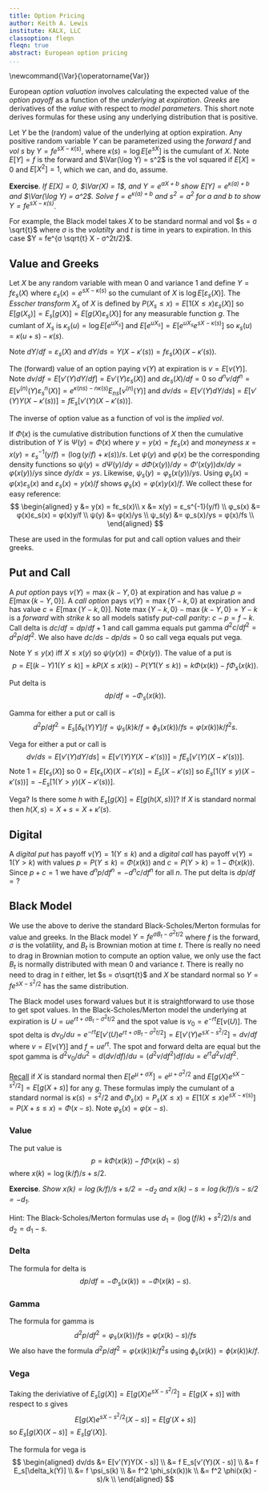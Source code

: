 ```yaml
---
title: Option Pricing
author: Keith A. Lewis
institute: KALX, LLC
classoption: fleqn
fleqn: true
abstract: European option pricing
...
```


\newcommand{\Var}{\operatorname{Var}}

European _option valuation_ involves calculating the expected value of
the _option payoff_ as a function of the _underlying_ at _expiration_.
_Greeks_ are derivatives of the _value_ with respect to _model parameters_.
This short note derives formulas for these using any underlying distribution
that is positive.

Let $Y$ be the (random) value of the underlying at option expiration.
Any positive random variable $Y$ can be parameterized using the _forward_ $f$
and _vol_ $s$ by
$Y = f e^{s X - κ(s)}$, where $κ(s) = \log E[e^{s X}]$ is the cumulant of $X$.
Note $E[Y] = f$ is the forward and $\Var(\log Y) = s^2$ is the vol squared
if $E[X] = 0$ and $E[X^2] = 1$, which we can, and do, assume.

__Exercise__. _If $E[X] = 0$, $\Var(X) = 1$, and $Y = e^{aX + b}$
show $E[Y] = e^{\kappa(a) + b}$ and $\Var(\log Y) = a^2$.
Solve $f = e^{\kappa(a) + b}$ and $s^2 = a^2$ for $a$ and $b$
to show $Y = fe^{sX - \kappa(s)}$_.

For example, the Black model takes $X$ to be standard normal and vol
$s = σ \sqrt{t}$ where $σ$ is the _volatilty_ and $t$ is time in years to expiration.
In this case $Y = fe^{σ \sqrt{t} X - σ^2t/2}$.

## Value and Greeks

Let $X$ be any random variable with mean 0 and variance 1 and define
$Y = fε_s(X)$ where $ε_s(x) = e^{sX - κ(s)}$ so 
the cumulant of $X$ is $\log E[ε_s(X)]$. The _Esscher transform_ $X_s$
of $X$ is defined by $P(X_s\le x) = E[1(X\le x)ε_s(X)]$
so $E[g(X_s)] = E_s[g(X)] = E[g(X)ε_s(X)]$ for any measurable function $g$.
The cumlant of $X_s$ is  $\kappa_s(u) = \log E[e^{uX_s}]$ and
$E[e^{uX_s}] = E[e^{uX_s}e^{sX - \kappa(s)}]$
so $\kappa_s(u) = \kappa(u + s) - \kappa(s)$.

Note $dY/df = ε_s(X)$ and $dY/ds = Y(X - κ'(s)) = fε_s(X)(X - κ'(s))$.

The (forward) value of an option paying $ν(Y)$ at expiration is
$v = E[ν(Y)]$.  Note $dv/df = E[ν'(Y)dY/df] = Eν'(Y)ε_s(X)]$ and
$dε_s(X)/df = 0$ so $d^nv/df^n = E[ν^{(n)}(Y)ε_s^n(X)]
= e^{κ(ns) - nκ(s)} E_{ns}[ν^{(n)}(Y)]$ and $dv/ds =
E[ν'(Y)dY/ds] = E[ν'(Y)Y(X - κ'(s))] = fE_s[ν'(Y)(X - κ'(s))]$.

The inverse of option value as a function of vol is the _implied vol_.

If $Φ(x)$ is the cumulative distribution functions of $X$ then the cumulative
distribution of $Y$ is $Ψ(y) = Φ(x)$ where $y = y(x) = fε_s(x)$
and _moneyness_ $x = x(y) = ε_s^{-1}(y/f) = (\log(y/f) + κ(s))/s$.
Let $ψ(y)$ and $φ(x)$ be the corresponding density functions so
$ψ(y) = dΨ(y)/dy = dΦ(x(y))/dy = Φ'(x(y))dx/dy = φ(x(y))/ys$
since $dy/dx = ys$. Likewise, $ψ_s(y) = φ_s(x(y))/ys$.
Using $φ_s(x) = φ(x)ε_s(x)$ and $ε_s(x) = y(x)/f$
shows $φ_s(x) = φ(x)y(x)/f$. We collect these for easy reference:
$$
\begin{aligned}
	y &= y(x) = fε_s(x)\\
	x &= x(y) = ε_s^{-1}(y/f) \\
	φ_s(x) &= φ(x)ε_s(x) = φ(x)y/f \\
	ψ(y) &= φ(x)/ys \\
	ψ_s(y) &= φ_s(x)/ys = φ(x)/fs \\
\end{aligned}
$$

These are used in the formulas for put and call option values and their greeks.

## Put and Call

A _put option_ pays $\nu(Y) = \max\{k - Y,0\}$ at expiration and has value $p = E[\max\{k - Y,0\}]$.
A _call option_ pays $\nu(Y) = \max\{Y - k, 0\}$ at expiration and has value $c = E[\max\{Y - k, 0\}]$.
Note $\max\{Y - k, 0\} - \max\{k - Y,0\} = Y - k$ is a _forward_ with _strike_ $k$ so
all models satisfy _put-call parity_: $c - p = f - k$.
Call delta is $dc/df = dp/df + 1$ and call gamma equals put gamma $d^2c/df^2 = d^2p/df^2$.
We also have $dc/ds - dp/ds = 0$ so call vega equals put vega.

Note $Y \le y(x)$ iff $X \le x(y)$ so $ψ(y(x)) = Φ(x(y))$.
The value of a put is
$$
  p = E[(k - Y)1(Y\le k)] = k P(X \le x(k)) - P(Y 1(Y \le k)) = k Φ(x(k)) - f Φ_s(x(k)).
$$

Put delta is
$$
	dp/df = -Φ_s(x(k)). 
$$

Gamma for either a put or call is
$$
	d^2p/df^2 = E_s[δ_k(Y)Y]/f = \psi_s(k)k/f = \phi_s(x(k))/fs = φ(x(k))k/f^2s.
$$

Vega for either a put or call is
$$
	dv/ds = E[ν'(Y) dY/ds] = E[ν'(Y)Y(X - κ'(s))] = fE_s[ν'(Y)(X - κ'(s))].
$$ 
Note $1 = E[\epsilon_s(X)]$ so $0 = E[\epsilon_s(X)(X - \kappa'(s)] = E_s[X - κ'(s)]$
so $E_s[1(Y\le y)(X - κ'(s))] = -E_s[1(Y > y)(X - κ'(s))]$.

Vega? Is there some $h$ with $E_s[g(X)] = E[g(h(X,s))]$?
If $X$ is standard normal then $h(X,s) = X + s = X + κ'(s)$.

## Digital

A _digital put_ has payoff $ν(Y) = 1(Y \le k)$ and a _digital call_ has payoff $ν(Y) = 1(Y > k)$
with values $p = P(Y \le k) = \Phi(x(k))$ and $c = P(Y > k) = 1 - \Phi(x(k))$.
Since $p + c = 1$ we have $d^np/df^n = -d^nc/df^n$ for all $n$.
The put delta is $dp/df = ?$

## Black Model

We use the above to derive the standard Black-Scholes/Merton formulas
for value and greeks. In the Black model $Y = fe^{σB_t - σ^2t/2}$ where
$f$ is the forward, $σ$ is the volatility, and
$B_t$ is Brownian motion at time $t$. There is really no need to drag
in Brownian motion to compute an option value, we only use the fact
$B_t$ is normally distributed with mean $0$ and variance $t$. There is really no need
to drag in $t$ either, let $s = σ\sqrt{t}$ and $X$ be standard normal
so $Y = fe^{sX - s^2/2}$ has the same distribution.

The Black model uses forward values but it is straightforward to
use those to get spot values. In the Black-Scholes/Merton model
the underlying at expiration is
$U = ue^{rt + σB_t - σ^2t/2}$ and the spot value is $v_0 = e^{-rt}E[ν(U)]$. 
The spot delta is $dv_0/du = e^{-rt}E[ν'(U)e^{rt + σB_t - σ^2t/2}]
= E[ν'(Y)e^{s X - s^2/2}] = dv/df$ where $v = E[ν(Y)]$ and $f = ue^{rt}$.
The spot and forward delta are equal but
the spot gamma is $d^2v_0/du^2 = d(dv/df)/du = (d^2v/df^2) df/du = e^{rt} d^2v/df^2$.

[Recall](cdf.html#normal) if $X$ is standard normal then $E[e^{μ + σ X}] = e^{μ + σ^2/2}$
and $E[g(X)e^{s X - s^2/2}] = E[g(X + s)]$ for any $g$.
These formulas imply the cumulant of a standard normal is $κ(s) = s^2/2$
and $Φ_s(x) = P_s(X\le x) = E[1(X\le x)e^{s X - κ(s)}] = P(X + s \le x) = Φ(x - s)$.
Note $φ_s(x) = φ(x - s)$.

### Value

The put value is 
$$
	p = k Φ(x(k)) - f Φ(x(k) - s)
$$
where $x(k) = \log(k/f)/s + s/2$.

__Exercise__. _Show $x(k) = \log(k/f)/s + s/2 = -d_2$ and $x(k) - s = \log(k/f)/s - s/2 = -d_1$_.

Hint: The Black-Scholes/Merton formulas use $d_1 = (\log(f/k) + s^2/2)/s$ and $d_2 = d_1 - s$.

### Delta

The formula for delta is
$$
	dp/df = -Φ_s(x(k)) = -Φ(x(k) - s).
$$

### Gamma

The formula for gamma is
$$
	d^2p/df^2 = φ_s(x(k))/fs = φ(x(k) - s)/fs
$$
We also have the formula $d^2p/df^2 = φ(x(k))k/f^2s$
using $\phi_s(x(k)) = \phi(x(k))k/f$.

### Vega

Taking the deriviative of $E_s[g(X)] = E[g(X)e^{s X - s^2/2}] = E[g(X + s)]$ with
respect to $s$ gives
$$
	E[g(X)e^{s X - s^2/2}(X - s)] = E[g'(X + s)]
$$
so $E_s[g(X)(X - s)] = E_s[g'(X)]$.

The formula for vega is
$$
\begin{aligned}
dv/ds &= E[ν'(Y)Y(X - s)] \\
	&= f E_s[ν'(Y)(X - s)] \\
	&= f E_s[\delta_k(Y)] \\
	&= f \psi_s(k) \\
	&= f^2 \phi_s(x(k))k \\
    &= f^2 \phi(x(k) - s)/k \\
\end{aligned}
$$

<!--
## Fourier Transform

$\hat{\phi}(\xi) = E[e^{-2\pi i\xi X}] = e^{\kappa(-2\pi i \xi)}$

$\check{h}(x) = \int h(\xi)e^{2\pi i x\xi}\,dx$.

$\hat{\phi_s}(\xi) = E_s[e^{-2\pi i \xi X}]
= E[e^{-2\pi i \xi X}e^{sX - \kappa(s)}]
= E[e^{(s -2\pi i \xi) X}e^{-\kappa(s)}]
= e^{\kappa(s - 2\pi i\xi} - \kappa(s))$

$E[g(X)] = \int_{-\infty}^\infty g(x)\phi(x)\,dx
= \int_{-\infty}^\infty \hat{g}(\xi)\hat{\phi}(\xi)\,d\xi
= \int_{-\infty}^\infty \hat{g}(\xi)e^{\kappa(-2\pi i\xi)}\,d\xi$

## Discrete

A _discrete_ random variable has values $(x_i)$ with probabilities $(p_i)$ where
$p_i \ge 0$ and $\sum_i p_i = 1$.
Its cdf is $P(X\le x) = \sum_i 1(x_i\le x) p_i$ and pdf is $\sum_i δ_{x_i} p_i$.
The cumulant is $κ(s) = \log(\sum_ie^{s x_i} p_i} = \log e(s)$ so
$κ'(s) = e'(s)/e(s)$ and $κ''(s) = (e(s) e''(s) - e'(s)^2)/e(s)^2$.
Note $e^{(n)}(s) = \sum_i e^{s x_i} x_i^n p_i$ for $n \ge 0$.

## Trinomial

Define $X$ by $P(x = -a) = p$, $P(X = b) = q$, and $P(X = 0) = 1 - p - q$, $a,b\ge 0$.
If $0 = E[X] = -ap + bq$ and $\Var(X) = E[X^2] = a^2p + b^2 q$ then
$p = 1/a(a + b)$ and $q = 1/b(a+b)$. The condition $p + q \le 1$
is $ab \ge 1$. We parameterize this by $a = e^α$, $b = e^β$
where $α + β\ge 0$ so $p = 1/e^{α}(e^α + e^β)$
and $q = 1/e^{β}(e^α + e^β)$. Note $a,b\ge0$ for all $α,β$.

The cumulant is 

$$
\begin{aligned}
κ(s) &= \log E[e^{sX)] \\
     &= \log(pe^{-sa) + (1 - p - q) + qe^{sb)) \\
     &= \log(
	 		e^{-se^α)/e^{α}(e^α + e^β)
			+ (1 - 1/e^{α}(e^α + e^β) - 1/e^β(e^α + e^β))
			+ e^{se^β)/e^{β}(e^α + e^β)) \\
\end{aligned}
$$

## Remarks

If the cumulative distribution function of $X$ is $Φ$, that is $P(X\le x) = Φ(x)$,
and $g$ is invertible then the cdf of $Y = g(X)$ is $Ψ = Φ\circ g^{-1}$. For example,
if $X$ has mean $0$ and variance $1$ and $g(x) = μ + σ x$ then $Y = g(X)$ has mean
$μ$, variance $σ^2$, and $Ψ(y) = P(Y\le y) = Φ((y - μ)/σ)$.

The probability density function of $Y = g(X)$ is $ψ(y) = Ψ'(y) =
(φ\circ g^{-1}(y))(g^{-1})'(y)$.  Recall $(g^{-1})'(y) = 1/g'\circ
g^{-1}(y)$ so  $ψ(y) = (φ(g^{-1}(y))/g'(g^{-1}(y)) = φ(x)/g'(x)$
if $g(x) = y$.
-->
